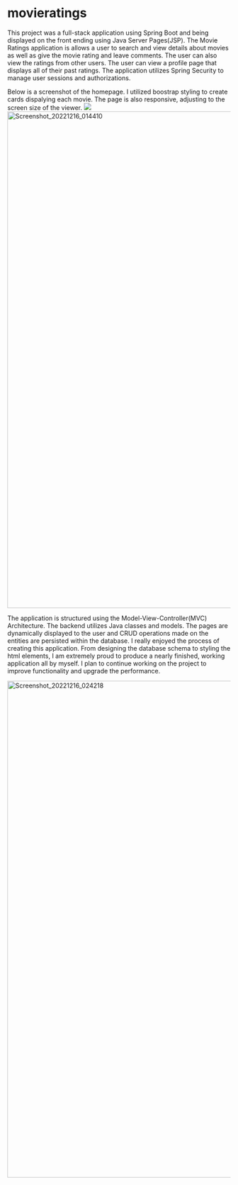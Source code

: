 # movieratings
This project was a full-stack application using Spring Boot and being displayed on the front ending using Java Server Pages(JSP).  The Movie Ratings application is allows a user to search and view details about movies as well as give the movie rating and leave comments.  The user can also view the ratings from other users. The user can view a profile page that displays all of their past ratings.  The application utilizes Spring Security to manage user sessions and authorizations. 

Below is a screenshot of the homepage.  I utilized boostrap styling to create cards dispalying each movie.  The page is also responsive, adjusting to the screen size of the viewer.
<img src= "\Users\smith\OneDrive\Pictures\Screenshots\Screenshot_20221216_014410.png">
<img width="1120" alt="Screenshot_20221216_014410" src="https://user-images.githubusercontent.com/87961223/208040710-d0c8855c-a79d-4ba6-accb-91a145dde423.png">

The application is structured using the Model-View-Controller(MVC) Architecture.  The backend utilizes Java classes and models.  The pages are dynamically displayed to the user and CRUD operations made on the entities are persisted within the database.  I really enjoyed the process of creating this application.  From designing the database schema to styling the html elements, I am extremely proud to produce a nearly finished, working application all by myself.  I plan to continue working on the project to improve functionality and upgrade the performance.

<img width="1120" alt="Screenshot_20221216_024218" src="https://user-images.githubusercontent.com/87961223/208048369-298d9200-0dd1-4521-b48d-53c5c6d53b3b.png">
